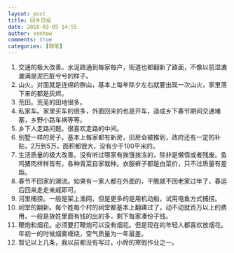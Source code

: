 ```yaml
---
layout: post
title: 回乡见闻
date: 2018-03-05 14:55
author: venhow
comments: true
categories: [随笔]
---
```

<ol>
    <li>交通的极大改善。水泥路通到每家每户，街道也都翻新了路面，不像以前湿漉漉满是泥巴脏兮兮的样子。</li>
    <li>山火。对面就是连绵的群山，基本上每年除夕左右就要出现一次山火，家里落下来的都是灰烬。</li>
    <li>荒田。荒芜的田地很多。</li>
    <li>私家车。家里买车的很多，外面回来的也是开车，造成乡下春节期间交通堵塞，乡野小路车祸等等。</li>
    <li>乡下人走路问题。很喜欢走路的中间。</li>
    <li>别墅一样的房子。基本上每家都有新房，旧房会被推到，政府还有一定的补贴，2万到5万。面积都很大，没有少于100平米的。</li>
    <li>生活质量的极大改善。没有听过哪家有挨饿挨冻的，除非是懒惰或者残废。鱼鸡猪肉样样皆有，各种青菜自家栽种。衣服裤子都是白菜价，只不过质量有差距。</li>
    <li>春节不回家的潮流。如果有一家人都在外面的，干脆就不回老家过年了，春运后回来走走亲戚即可。</li>
    <li>河里捕捞。一般是架上渔网，但是更多的是用机动船，试用电鱼方式捕捞。</li>
    <li>祠堂的翻新。每个姓每个村的祠堂都基本上翻建过了，动不动就百万以上的费用，一般是族姓里面有钱的出的多，剩下每家凑份子钱。</li>
    <li>鞭炮和烟花。必须要打鞭炮可以没有烟花。但是现在的年轻人都喜欢放烟花。年初一的时候烟雾缠绕，空气质量为一年最差。</li>
    <li>暂记以上几条，我以前都没有写过，小玲的寒假作业之一。</li>
</ol>
